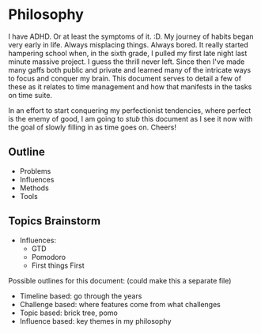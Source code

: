 # Philosophy

I have ADHD. Or at least the symptoms of it. :D. My journey of habits began very early in life. Always misplacing things. Always bored. It really started hampering school when, in the sixth grade, I pulled my first late night last minute massive project. I guess the thrill never left. Since then I've made many gaffs both public and private and learned many of the intricate ways to focus and conquer my brain. This document serves to detail a few of these as it relates to time management and how that manifests in the tasks on time suite.

In an effort to start conquering my perfectionist tendencies, where perfect is the enemy of good, I am going to *stub* this document as I see it now with the goal of slowly filling in as time goes on. Cheers!

## Outline

- Problems
- Influences
- Methods
- Tools

## Topics Brainstorm

- Influences:
  - GTD
  - Pomodoro
  - First things First
  
Possible outlines for this document: (could make this a separate file)
  - Timeline based: go through the years
  - Challenge based: where features come from what challenges
  - Topic based: brick tree, pomo
  - Influence based: key themes in my philosophy